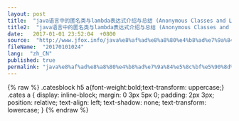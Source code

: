 ```yaml
---
layout: post
title:  "java语言中的匿名类与lambda表达式介绍与总结 (Anonymous Classes and Lambda Expressions)"
title2:  "java语言中的匿名类与lambda表达式介绍与总结 (Anonymous Classes and Lambda Expressions)"
date:   2017-01-01 23:52:04  +0800
source:  "http://www.jfox.info/java%e8%af%ad%e8%a8%80%e4%b8%ad%e7%9a%84%e5%8c%bf%e5%90%8d%e7%b1%bb%e4%b8%8elambda%e8%a1%a8%e8%be%be%e5%bc%8f%e4%bb%8b%e7%bb%8d%e4%b8%8e%e6%80%bb%e7%bb%93-anonymous-classes-and-lambda-expressions.html"
fileName:  "20170101024"
lang:  "zh_CN"
published: true
permalink: "java%e8%af%ad%e8%a8%80%e4%b8%ad%e7%9a%84%e5%8c%bf%e5%90%8d%e7%b1%bb%e4%b8%8elambda%e8%a1%a8%e8%be%be%e5%bc%8f%e4%bb%8b%e7%bb%8d%e4%b8%8e%e6%80%bb%e7%bb%93-anonymous-classes-and-lambda-expressions.html"
---
```

{% raw %}
.catesblock h5 a{font-weight:bold;text-transform: uppercase;}
.cates a {
display: inline-block;
margin: 0 3px 5px 0;
padding: 2px 3px;
position: relative;
text-align: left;
text-shadow: none;
text-transform: lowercase;
}
{% endraw %}
